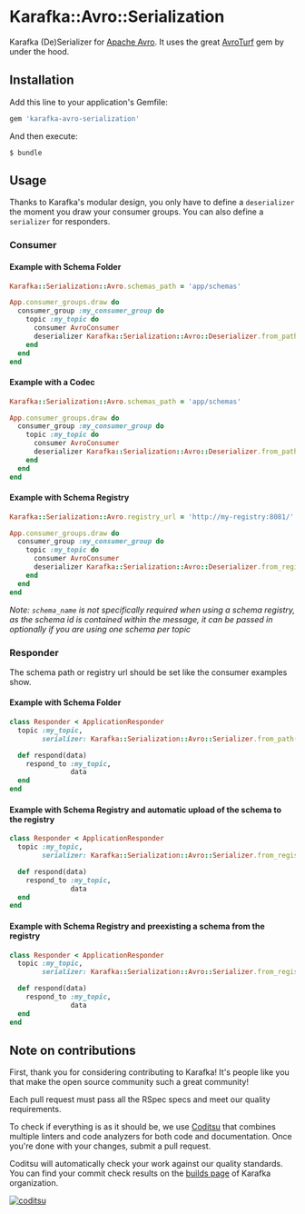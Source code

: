 # Karafka::Avro::Serialization

Karafka (De)Serializer for [Apache Avro](http://avro.apache.org/). It uses the great [AvroTurf](https://github.com/dasch/avro_turf) gem by under the hood.

## Installation

Add this line to your application's Gemfile:

```ruby
gem 'karafka-avro-serialization'
```

And then execute:

    $ bundle

## Usage

Thanks to Karafka's modular design, you only have to define a `deserializer` the moment you draw your consumer groups.
You can also define a `serializer` for responders.
### Consumer

#### Example with Schema Folder

```ruby
Karafka::Serialization::Avro.schemas_path = 'app/schemas'

App.consumer_groups.draw do
  consumer_group :my_consumer_group do
    topic :my_topic do
      consumer AvroConsumer
      deserializer Karafka::Serialization::Avro::Deserializer.from_path('schema_name')
    end
  end
end
```

#### Example with a Codec

```ruby
Karafka::Serialization::Avro.schemas_path = 'app/schemas'

App.consumer_groups.draw do
  consumer_group :my_consumer_group do
    topic :my_topic do
      consumer AvroConsumer
      deserializer Karafka::Serialization::Avro::Deserializer.from_path('schema_name', codec: 'deflate')
    end
  end
end
```

#### Example with Schema Registry

```ruby
Karafka::Serialization::Avro.registry_url = 'http://my-registry:8081/'

App.consumer_groups.draw do
  consumer_group :my_consumer_group do
    topic :my_topic do
      consumer AvroConsumer
      deserializer Karafka::Serialization::Avro::Deserializer.from_registry('schema_name')
    end
  end
end
```

*Note: `schema_name` is not specifically required when using a schema registry, as the schema id is contained within the message, it can be passed in optionally if you are using one schema per topic*

### Responder

The schema path or registry url should be set like the consumer examples show.

#### Example with Schema Folder
```ruby
class Responder < ApplicationResponder
  topic :my_topic,
        serializer: Karafka::Serialization::Avro::Serializer.from_path('schema_name')

  def respond(data)
    respond_to :my_topic,
               data
  end
end
```

#### Example with Schema Registry and automatic upload of the schema to the registry
```ruby
class Responder < ApplicationResponder
  topic :my_topic,
        serializer: Karafka::Serialization::Avro::Serializer.from_registry('schema_name')

  def respond(data)
    respond_to :my_topic,
               data
  end
end
```

#### Example with Schema Registry and preexisting a schema from the registry
```ruby
class Responder < ApplicationResponder
  topic :my_topic,
        serializer: Karafka::Serialization::Avro::Serializer.from_registry_with_subject('subject', 1)

  def respond(data)
    respond_to :my_topic,
               data
  end
end
```

## Note on contributions

First, thank you for considering contributing to Karafka! It's people like you that make the open source community such a great community!

Each pull request must pass all the RSpec specs and meet our quality requirements.

To check if everything is as it should be, we use [Coditsu](https://coditsu.io) that combines multiple linters and code analyzers for both code and documentation. Once you're done with your changes, submit a pull request.

Coditsu will automatically check your work against our quality standards. You can find your commit check results on the [builds page](https://app.coditsu.io/karafka/commit_builds) of Karafka organization.

[![coditsu](https://coditsu.io/assets/quality_bar.svg)](https://app.coditsu.io/karafka-avro/commit_builds)
